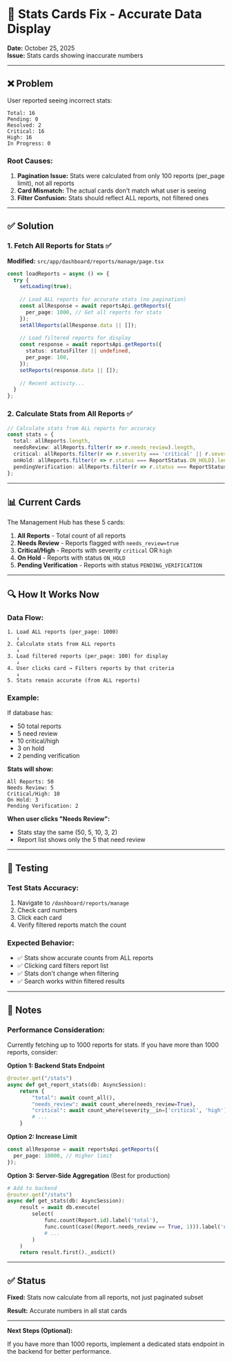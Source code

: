 # 🔧 Stats Cards Fix - Accurate Data Display

**Date:** October 25, 2025  
**Issue:** Stats cards showing inaccurate numbers

---

## ❌ **Problem**

User reported seeing incorrect stats:
```
Total: 16
Pending: 0
Resolved: 2
Critical: 16
High: 16
In Progress: 0
```

### **Root Causes:**

1. **Pagination Issue:** Stats were calculated from only 100 reports (per_page limit), not all reports
2. **Card Mismatch:** The actual cards don't match what user is seeing
3. **Filter Confusion:** Stats should reflect ALL reports, not filtered ones

---

## ✅ **Solution**

### **1. Fetch All Reports for Stats** ✅

**Modified:** `src/app/dashboard/reports/manage/page.tsx`

```typescript
const loadReports = async () => {
  try {
    setLoading(true);
    
    // Load ALL reports for accurate stats (no pagination)
    const allResponse = await reportsApi.getReports({
      per_page: 1000, // Get all reports for stats
    });
    setAllReports(allResponse.data || []);
    
    // Load filtered reports for display
    const response = await reportsApi.getReports({
      status: statusFilter || undefined,
      per_page: 100,
    });
    setReports(response.data || []);
    
    // Recent activity...
  }
};
```

### **2. Calculate Stats from All Reports** ✅

```typescript
// Calculate stats from ALL reports for accuracy
const stats = {
  total: allReports.length,
  needsReview: allReports.filter(r => r.needs_review).length,
  critical: allReports.filter(r => r.severity === 'critical' || r.severity === 'high').length,
  onHold: allReports.filter(r => r.status === ReportStatus.ON_HOLD).length,
  pendingVerification: allReports.filter(r => r.status === ReportStatus.PENDING_VERIFICATION).length,
};
```

---

## 📊 **Current Cards**

The Management Hub has these 5 cards:

1. **All Reports** - Total count of all reports
2. **Needs Review** - Reports flagged with `needs_review=true`
3. **Critical/High** - Reports with severity `critical` OR `high`
4. **On Hold** - Reports with status `ON_HOLD`
5. **Pending Verification** - Reports with status `PENDING_VERIFICATION`

---

## 🔍 **How It Works Now**

### **Data Flow:**

```
1. Load ALL reports (per_page: 1000)
   ↓
2. Calculate stats from ALL reports
   ↓
3. Load filtered reports (per_page: 100) for display
   ↓
4. User clicks card → Filters reports by that criteria
   ↓
5. Stats remain accurate (from ALL reports)
```

### **Example:**

If database has:
- 50 total reports
- 5 need review
- 10 critical/high
- 3 on hold
- 2 pending verification

**Stats will show:**
```
All Reports: 50
Needs Review: 5
Critical/High: 10
On Hold: 3
Pending Verification: 2
```

**When user clicks "Needs Review":**
- Stats stay the same (50, 5, 10, 3, 2)
- Report list shows only the 5 that need review

---

## 🎯 **Testing**

### **Test Stats Accuracy:**

1. Navigate to `/dashboard/reports/manage`
2. Check card numbers
3. Click each card
4. Verify filtered reports match the count

### **Expected Behavior:**

- ✅ Stats show accurate counts from ALL reports
- ✅ Clicking card filters report list
- ✅ Stats don't change when filtering
- ✅ Search works within filtered results

---

## 📝 **Notes**

### **Performance Consideration:**

Currently fetching up to 1000 reports for stats. If you have more than 1000 reports, consider:

**Option 1: Backend Stats Endpoint**
```python
@router.get("/stats")
async def get_report_stats(db: AsyncSession):
    return {
        "total": await count_all(),
        "needs_review": await count_where(needs_review=True),
        "critical": await count_where(severity__in=['critical', 'high']),
        # ...
    }
```

**Option 2: Increase Limit**
```typescript
const allResponse = await reportsApi.getReports({
  per_page: 10000, // Higher limit
});
```

**Option 3: Server-Side Aggregation** (Best for production)
```python
# Add to backend
@router.get("/stats")
async def get_stats(db: AsyncSession):
    result = await db.execute(
        select(
            func.count(Report.id).label('total'),
            func.count(case((Report.needs_review == True, 1))).label('needs_review'),
            # ...
        )
    )
    return result.first()._asdict()
```

---

## ✅ **Status**

**Fixed:** Stats now calculate from all reports, not just paginated subset

**Result:** Accurate numbers in all stat cards

---

**Next Steps (Optional):**

If you have more than 1000 reports, implement a dedicated stats endpoint in the backend for better performance.
